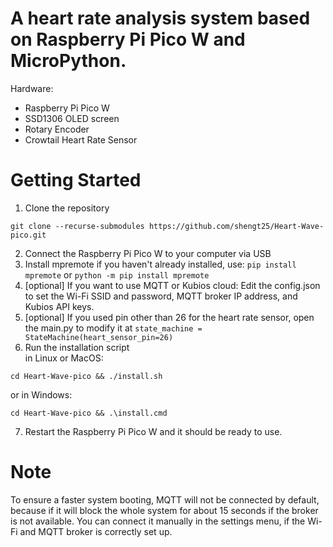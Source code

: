 # A heart rate analysis system based on Raspberry Pi Pico W and MicroPython.
Hardware: 
- Raspberry Pi Pico W
- SSD1306 OLED screen
- Rotary Encoder
- Crowtail Heart Rate Sensor
# Getting Started
1. Clone the repository
```
git clone --recurse-submodules https://github.com/shengt25/Heart-Wave-pico.git
```
2. Connect the Raspberry Pi Pico W to your computer via USB
3. Install mpremote if you haven't already installed, use: `pip install mpremote` or `python -m pip install mpremote`
4. [optional] If you want to use MQTT or Kubios cloud: Edit the config.json to set the Wi-Fi SSID and password, MQTT broker IP address, and Kubios API keys.
5. [optional] If you used pin other than 26 for the heart rate sensor, open the main.py to modify it at `state_machine = StateMachine(heart_sensor_pin=26)`
6. Run the installation script  
in Linux or MacOS:
```
cd Heart-Wave-pico && ./install.sh
```
or in Windows:
```
cd Heart-Wave-pico && .\install.cmd
```
7. Restart the Raspberry Pi Pico W and it should be ready to use.

# Note
To ensure a faster system booting, MQTT will not be connected by default, because if it will block the whole system for about 15 seconds
if the broker is not available. You can connect it manually in the settings menu, if the Wi-Fi and MQTT broker is correctly set up.
